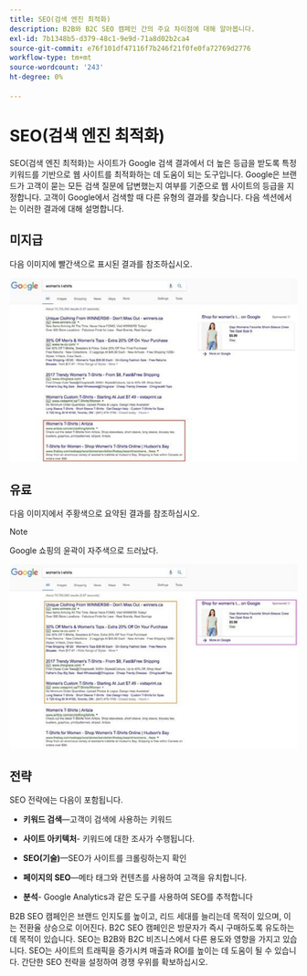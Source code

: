```yaml
---
title: SEO(검색 엔진 최적화)
description: B2B와 B2C SEO 캠페인 간의 주요 차이점에 대해 알아봅니다.
exl-id: 7b1348b5-d379-48c1-9e9d-71a8d02b2ca4
source-git-commit: e76f101df47116f7b246f21f0fe0fa72769d2776
workflow-type: tm+mt
source-wordcount: '243'
ht-degree: 0%

---
```


# SEO(검색 엔진 최적화)

SEO(검색 엔진 최적화)는 사이트가 Google 검색 결과에서 더 높은 등급을 받도록 특정 키워드를 기반으로 웹 사이트를 최적화하는 데 도움이 되는 도구입니다. Google은 브랜드가 고객이 묻는 모든 검색 질문에 답변했는지 여부를 기준으로 웹 사이트의 등급을 지정합니다. 고객이 Google에서 검색할 때 다른 유형의 결과를 찾습니다. 다음 섹션에서는 이러한 결과에 대해 설명합니다.

## 미지급

다음 이미지에 빨간색으로 표시된 결과를 참조하십시오.

![미지급 SEO Google 검색 결과](../../assets/playbooks/seo-unpaid.png)

## 유료

다음 이미지에서 주황색으로 요약된 결과를 참조하십시오.

>[!NOTE]
>
>Google 쇼핑의 윤곽이 자주색으로 드러났다.

![유료 SEO Google 검색 결과](../../assets/playbooks/seo-paid.png)

## 전략

SEO 전략에는 다음이 포함됩니다.

- **키워드 검색**—고객이 검색에 사용하는 키워드

- **사이트 아키텍처**- 키워드에 대한 조사가 수행됩니다.

- **SEO(기술)**—SEO가 사이트를 크롤링하는지 확인

- **페이지의 SEO**—메타 태그와 컨텐츠를 사용하여 고객을 유치합니다.

- **분석**- Google Analytics과 같은 도구를 사용하여 SEO를 추적합니다

B2B SEO 캠페인은 브랜드 인지도를 높이고, 리드 세대를 늘리는데 목적이 있으며, 이는 전환율 상승으로 이어진다. B2C SEO 캠페인은 방문자가 즉시 구매하도록 유도하는 데 목적이 있습니다. SEO는 B2B와 B2C 비즈니스에서 다른 용도와 영향을 가지고 있습니다. SEO는 사이트의 트래픽을 증가시켜 매출과 ROI를 높이는 데 도움이 될 수 있습니다. 간단한 SEO 전략을 설정하여 경쟁 우위를 확보하십시오.
